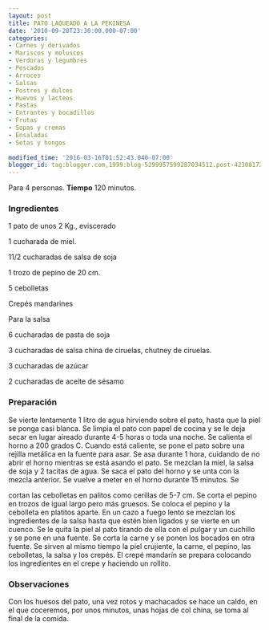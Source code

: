 ```yaml
---
layout: post
title: PATO LAQUEADO A LA PEKINESA
date: '2010-09-28T23:30:00.000-07:00'
categories:
- Carnes y derivados
- Mariscos y moluscos
- Verduras y legumbres
- Pescados
- Arroces
- Salsas
- Postres y dulces
- Huevos y lacteos
- Pastas
- Entrantes y bocadillos
- Frutas
- Sopas y cremas
- Ensaladas
- Setas y hongos
 
modified_time: '2016-03-16T01:52:43.040-07:00'
blogger_id: tag:blogger.com,1999:blog-5299957599287034512.post-423081725016062452
---
```


Para 4 personas.
<b>Tiempo</b> 120 minutos.

<h3>Ingredientes</h3>

1 pato de unos 2 Kg., eviscerado

1 cucharada de miel.

11/2 cucharadas de salsa de soja

1 trozo de pepino de 20 cm.

5 cebolletas

Crepés mandarines

Para la salsa

6 cucharadas de pasta de soja

3 cucharadas de salsa china de ciruelas, chutney de ciruelas.

3 cucharadas de azúcar

2 cucharadas de aceite de sésamo

<h3>Preparación</h3>

Se vierte lentamente 1 litro de agua hirviendo sobre el pato, hasta que la piel se ponga casi blanca. Se limpia el pato con papel de cocina y se le deja secar en lugar aireado durante 4-5 horas o toda una noche. Se calienta el horno a 200 grados C. Cuando está caliente, se pone el pato sobre una rejilla metálica en la fuente para asar. Se asa durante 1 hora, cuidando de no abrir el horno mientras se está asando el pato. Se mezclan la miel, la salsa de soja y 2 tacitas de agua. Se saca el pato del horno y se unta con la mezcla anterior. Se vuelve a meter en el horno durante 15 minutos. Se

cortan las cebolletas en palitos como cerillas de 5-7 cm. Se corta el pepino en trozos de igual largo pero más gruesos. Se coloca el pepino y la cebolleta en platitos aparte. En un cazo a fuego lento se mezclan los ingredientes de la salsa hasta que estén bien ligados y se vierte en un cuenco. Se le quita la piel al pato tirando de ella con el pulgar y un cuchillo y se pone en una fuente. Se corta la carne y se ponen los bocados en otra fuente. Se sirven al mismo tiempo la piel crujiente, la carne, el pepino, las cebolletas, la salsa y los crepés. El crepé mandarín se prepara colocando los ingredientes en el crepe y haciendo un rollito.

<h3>Observaciones</h3>

Con los huesos del pato, una vez rotos y machacados se hace un caldo, en el que coceremos, por unos minutos, unas hojas de col china, se toma al final de la comida.

